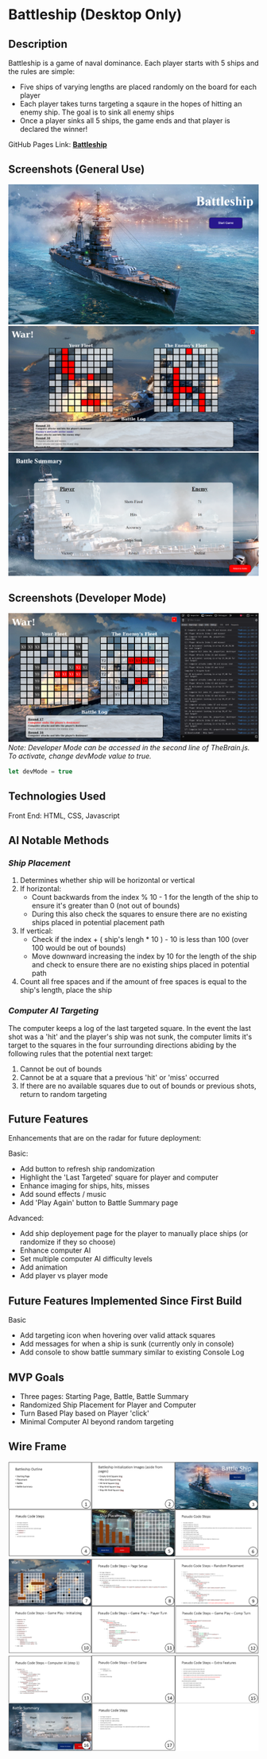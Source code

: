 # Battleship (Desktop Only)

## Description
Battleship is a game of naval dominance.  Each player starts with 5 ships and the rules are simple: 
- Five ships of varying lengths are placed randomly on the board for each player
- Each player takes turns targeting a sqaure in the hopes of hitting an enemy ship.  The goal is to sink all enemy ships 
- Once a player sinks all 5 ships, the game ends and that player is declared the winner!

GitHub Pages Link: **[Battleship](https://jagerziel.github.io/Battleship/)**


## Screenshots (General Use)
![Battleship Homepage](./README%20Screenshots/Homepage_Screenshot_01.png "Battleship Home Page")
![Battle](./README%20Screenshots/Battle_Screenshot_02.png "Battle!")
![Battle Summary](./README%20Screenshots/Battle_Summary_Screenshot_01.png "Battle Summary")

## Screenshots (Developer Mode)
![Gameplay Screenshot DEV](./README%20Screenshots/Battle_Screenshot_DEV_03.png "Gameplay Screenshot (Developer)")
*Note: Developer Mode can be accessed in the second line of TheBrain.js.  To activate, change devMode value to true.*
```js
let devMode = true
```


## Technologies Used
Front End: HTML, CSS, Javascript

## AI Notable Methods
### ***Ship Placement***
1. Determines whether ship will be horizontal or vertical
2. If horizontal:
   - Count backwards from the index % 10 - 1 for the length of the ship to ensure it's greater than 0 (not out of bounds)
   - During this also check the squares to ensure there are no existing ships placed in potential placement path
3. If vertical:
    - Check if the index + ( ship's lengh * 10 ) - 10 is less than 100 (over 100 would be out of bounds)
    - Move downward increasing the index by 10 for the length of the ship and check to ensure there are no existing ships placed in potential path 
4. Count all free spaces and if the amount of free spaces is equal to the ship's length, place the ship

### ***Computer AI Targeting***
The computer keeps a log of the last targeted square.  In the event the last shot was a 'hit' and the player's ship was not sunk, the computer limits it's target to the squares in the four surrounding directions abiding by the following rules that the potential next target:
1. Cannot be out of bounds
2. Cannot be at a square that a previous 'hit' or 'miss' occurred
3. If there are no available squares due to out of bounds or previous shots, return to random targeting

## Future Features
Enhancements that are on the radar for future deployment:

Basic:
- Add button to refresh ship randomization
- Highlight the 'Last Targeted' square for player and computer
- Enhance imaging for ships, hits, misses
- Add sound effects / music
- Add 'Play Again' button to Battle Summary page

Advanced:
- Add ship deployement page for the player to manually place ships (or randomize if they so choose)
- Enhance computer AI
- Set multiple computer AI difficulty levels
- Add animation
- Add player vs player mode

## Future Features Implemented Since First Build

Basic
- Add targeting icon when hovering over valid attack squares
- Add messages for when a ship is sunk (currently only in console)
- Add console to show battle summary similar to existing Console Log

## MVP Goals
- Three pages: Starting Page, Battle, Battle Summary
- Randomized Ship Placement for Player and Computer
- Turn Based Play based on Player 'click'
- Minimal Computer AI beyond random targeting

## Wire Frame
![Wireframe Pages 01-06](./README%20Wireframe/Wireframe_01-06.png "Wireframe Pages 01-06")
![Wireframe Pages 07-12](./README%20Wireframe/Wireframe_07-12.png "Wireframe Pages 07-12")
![Wireframe Pages 13-17](./README%20Wireframe/Wireframe_13-17.png "Wireframe Pages 13-17")